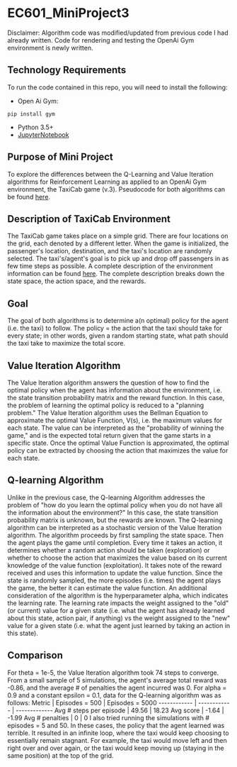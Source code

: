 # EC601_MiniProject3
Disclaimer: Algorithm code was modified/updated from previous code I had already written. Code for rendering and testing the OpenAi Gym environment is newly written.

## Technology Requirements
To run the code contained in this repo, you will need to install the following:
- Open Ai Gym:
```
pip install gym
```
- Python 3.5+
- [JupyterNotebook](https://www.anaconda.com/distribution/)

## Purpose of Mini Project
To explore the differences between the Q-Learning and Value Iteration algorithms for Reinforcement Learning as applied to an OpenAi Gym environment, the TaxiCab game (v.3). Pseudocode for both algorithms can be found [here](https://towardsdatascience.com/introduction-to-various-reinforcement-learning-algorithms-i-q-learning-sarsa-dqn-ddpg-72a5e0cb6287).

## Description of TaxiCab Environment
The TaxiCab game takes place on a simple grid. There are four locations on the grid, each denoted by a different letter. When the game is initialized, the passenger's location, destination, and the taxi's location are randomly selected. The taxi's/agent's goal is to pick up and drop off passengers in as few time steps as possible. A complete description of the environment information can be found [here](https://github.com/openai/gym/blob/master/gym/envs/toy_text/taxi.py). The complete description breaks down the state space, the action space, and the rewards.

## Goal
The goal of both algorithms is to determine a(n optimal) policy for the agent (i.e. the taxi) to follow. The policy = the action that the taxi should take for every state; in other words, given a random starting state, what path should the taxi take to maximize the total score.

## Value Iteration Algorithm
The Value Iteration algorithm answers the question of how to find the optimal policy when the agent has information about the environment, i.e. the state transition probability matrix and the reward function. In this case, the problem of learning the optimal policy is reduced to a "planning problem." The Value Iteration algorithm uses the Bellman Equation to approximate the optimal Value Function, V(s), i.e. the maximum values for each state. The value can be interpreted as the "probability of winning the game," and is the expected total return given that the game starts in a specific state. Once the optimal Value Function is approximated, the optimal policy can be extracted by choosing the action that maximizes the value for each state.

## Q-learning Algorithm
Unlike in the previous case, the Q-learning Algorithm addresses the problem of "how do you learn the optimal policy when you do not have all the information about the environment?" In this case, the state transition probability matrix is unknown, but the rewards are known. The Q-learning algorithm can be interpreted as a stochastic version of the Value Iteration algorithm. The algorithm proceeds by first sampling the state space. Then the agent plays the game until completion. 
Every time it takes an action, it determines whether a random action should be taken (exploration) or whether to choose the action that maximizes the value based on its current knowledge of the value function (exploitation). It takes note of the reward received and uses this information to update the value function. Since the state is randomly sampled, the more episodes (i.e. times) the agent plays the game, the better it can estimate the value function.
An additional consideration of the algorithm is the hyperparameter alpha, which indicates the learning rate. The learning rate impacts the weight assigned to the "old" (or current) value for a given state (i.e. what the agent has already learned about this state, action pair, if anything) vs the weight assigned to the "new" value for a given state (i.e. what the agent just learned by taking an action in this state).

## Comparison
For theta = 1e-5, the Value Iteration algorithm took 74 steps to converge. From a small sample of 5 simulations, the agent's average total reward was -0.86, and the average # of penalties the agent incurred was 0.
For alpha = 0.9 and a constant epsilon = 0.1, data for the Q-learning algorithm was as follows:
Metric | Episodes = 500 | Episodes = 5000 
------------ | ------------ | ------------- 
Avg # steps per episode | 49.56 | 18.23
Avg score | -1.64 | -1.99 
Avg # penalties | 0 | 0 
I also tried running the simulations with # episodes = 5 and 50. In these cases, the policy that the agent learned was terrible. It resulted in an infinite loop, where the taxi would keep choosing to essentially remain stagnant. For example, the taxi would move left and then right over and over again, or the taxi would keep moving up (staying in the same position) at the top of the grid.
